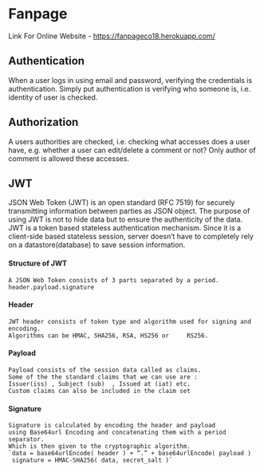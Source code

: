 # Fanpage
Link For Online Website - https://fanpageco18.herokuapp.com/
## Authentication
 When a user logs in using email and password, verifying the credentials is authentication.
 Simply put authentication is verifying who someone is, i.e. identity of user is checked.
## Authorization
 A users authorities are checked, i.e. checking what accesses does a user have, e.g. 
 whether a user can edit/delete a comment or not? Only author of comment is allowed these accesses.
## JWT
 JSON Web Token (JWT) is an open standard (RFC 7519) for securely transmitting information between parties as JSON object.
 The purpose of using JWT is not to hide data but to ensure the authenticity of the data.   
 JWT is a token based stateless authentication mechanism. Since it is a client-side based stateless session, server doesn’t have to completely rely on a datastore(database) to save session information. 
#### Structure of JWT
    A JSON Web Token consists of 3 parts separated by a period.
    header.payload.signature
#### Header 
    JWT header consists of token type and algorithm used for signing and encoding. 
    Algorithms can be HMAC, SHA256, RSA, HS256 or     RS256.
#### Payload   
    Payload consists of the session data called as claims. 
    Some of the the standard claims that we can use are : 
    Issuer(iss) , Subject (sub)  , Issued at (iat) etc.
    Custom claims can also be included in the claim set
#### Signature
    Signature is calculated by encoding the header and payload 
    using Base64url Encoding and concatenating them with a period separator.  
    Which is then given to the cryptographic algorithm.
    `data = base64urlEncode( header ) + “.” + base64urlEncode( payload )
     signature = HMAC-SHA256( data, secret_salt )`   

